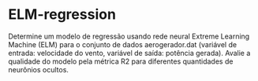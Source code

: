 # ELM-regression
 Determine um modelo de regressão usando rede neural Extreme Learning Machine (ELM) para o conjunto de dados aerogerador.dat (variável de entrada: velocidade do vento, variável de saída: potência gerada). Avalie a qualidade do modelo pela métrica R2 para diferentes quantidades de neurônios ocultos.
